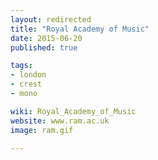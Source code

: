 ```yaml
---
layout: redirected
title: "Royal Academy of Music"
date: 2015-06-20
published: true

tags:
- london
- crest
- mono

wiki: Royal_Academy_of_Music
website: www.ram.ac.uk
image: ram.gif

---
```

